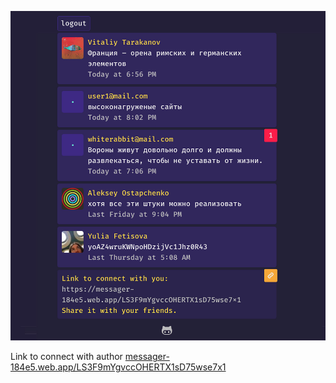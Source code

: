 ![GitHub Logo](https://raw.githubusercontent.com/tarakanovvitaliy/temp/master/src/images/ssh_2.jpg)

Link to connect with author [messager-184e5.web.app/LS3F9mYgvccOHERTX1sD75wse7x1](https://messager-184e5.web.app/LS3F9mYgvccOHERTX1sD75wse7x1)
